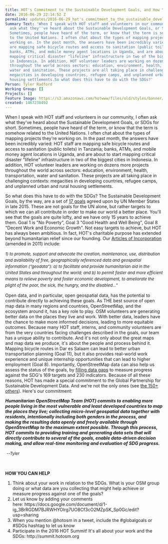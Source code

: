 ```yaml
---
title: HOT's Commitment to the Sustainable Development Goals, and How You Can Help
date: 2016-06-29 22:14:52 Z
permalink: updates/2016-06-29_hot's_commitment_to_the_sustainable_development_goals_and_how_you_can_help
Summary Text: 'When I speak with HOT staff and volunteers in our community, I often
  ask what they''ve heard about the Sustainable Development Goals, or SDGs for short.
  Sometimes, people have heard of the term, or know that the term is somehow related
  to the United Nations. I often chat about the types of mapping projects they''re
  working on. In the past month, the answers have been incredibly varied: HOT staff
  are mapping safe bicycle routes and access to sanitation (public toilets) in Tanzania;
  banks, ATMs, and mobile money agent locations in Uganda, and are about to start
  mapping critical disaster "lifeline" infrastructure in two of the biggest cities
  in Indonesia. In addition, HOT volunteer leaders are working on dozens more projects
  throughout the world across sectors: education, environment, health, transportation,
  water and sanitation. These projects are all taking place in challenging contexts:
  megacities in developing countries, refugee camps, and unplanned urban and rural
  housing settlements.So what does this have to do with the SDGs?'
Person: Tyler Radford
Working Group: []
Projects: []
Feature Image: https://s3.amazonaws.com/hotwww/files/old/styles/banner/public/Chart_of_UN_Sustainable_Development_Goals.png
created: 1467238492
---
```


<p>When I speak with HOT staff and volunteers in our community, I often ask what they've heard about the Sustainable Development Goals, or SDGs for short. Sometimes, people have heard of the term, or know that the term is somehow related to the United Nations. I often chat about the types of mapping projects they're working on. In the past month, the answers have been incredibly varied: HOT staff are mapping safe bicycle routes and access to sanitation (public toilets) in Tanzania; banks, ATMs, and mobile money agent locations in Uganda, and are about to start mapping critical disaster "lifeline" infrastructure in two of the biggest cities in Indonesia. In addition, HOT volunteer leaders are working on dozens more projects throughout the world across sectors: education, environment, health, transportation, water and sanitation. These projects are all taking place in challenging contexts: megacities in developing countries, refugee camps, and unplanned urban and rural housing settlements.</p><p>So what does this have to do with the SDGs? The Sustainable Development Goals, by the way, are a set of <a href="https://sustainabledevelopment.un.org/sdgs" target="_blank">17 goals</a>&nbsp;agreed upon by UN Member States in late 2015. These are not goals for the UN alone, but rather targets to which we can all contribute in order to make our world a better place. You'll see that the goals are quite lofty, and we have only 15 years to achieve them. Goal 1 is "No Poverty", Goal 3 "Good Health and Well Being", Goal 8 "Decent Work and Economic Growth". Not easy targets to achieve, but HOT has always been ambitious. In fact, HOT's charitable purpose has extended beyond humanitarian relief since our founding. Our <a href="https://hotosm.org/incorporation" target="_blank">Articles of Incorporation</a> (amended in 2011) include:</p><address><em style="font-size: 13.008px; line-height: 1.538em;">1) to promote, support and advocate the creation, maintenance, use, distribution and&nbsp;availability of free, geographically­ referenced data and geospatial information (“geodata”): a) to&nbsp;facilitate and provide humanitarian aid in the United States and throughout the world; and b) to&nbsp;permit faster and more efficient means to relieve poverty and foster economic development, to&nbsp;ameliorate the plight of the poor, the sick, the hungry, and the disabled...</em><span style="font-size: 13.008px; line-height: 1.538em;">"</span></address><p>Open data, and in particular, open geospatial data, has the potential to contribute directly to achieving these goals. As THE best source of open map data in many regions and countries, OpenStreetMap, and the ecosystem around it, has a key role to play. OSM volunteers are generating better data on the places they live and work. With better data, leaders have the chance to make more informed decisions, leading to more equitable outcomes. Because many HOT staff, interns, and community volunteers are from the very countries facing challenges described in the goals, our team has a unique ability to contribute. And it's not only about the great maps and map data we produce, it's about the people and process behind it. Mapping bicycle routes in Dar es Salaam can lead to better urban transportation planning (Goal 11), but it also provides real-world work experience and unique internship opportunities that can lead to higher employment (Goal 8). Importantly, OpenStreetMap data can also help us assess the status of the goals, by&nbsp;<a href="http://www.cgdev.org/blog/sdg-indicators-serious-gaps-abound-data-availability" target="_blank">filling data gaps</a> to measure progress against the SDG's 169 targets and 230 indicators. Because of all these reasons, HOT has made a special commitment to the Global Partnership for Sustainable Development Data. And we're not the only ones (see <a href="http://www.data4sdgs.org/commitments/" target="_blank">the 150+ others</a>). Here's our commitment:</p><p><em><strong>Humanitarian OpenStreetMap Team (HOT) commits to enabling more people living in the most vulnerable and least developed countries to map the places they live; collecting micro-level geospatial data together with residents, intentionally including both genders in the process, and making the resulting data openly and freely available through OpenStreetMap to the maximum extent possible. Through this process, HOT commits to providing training and generating data sets that will directly contribute to several of the goals, enable data-driven decision making, and allow real-time monitoring and evaluation of SDG progress.</strong></em></p><p>&nbsp;<em style="font-size: 13.008px; line-height: 20.0063px;">--Tyler</em></p><p>&nbsp;</p><p><strong>HOW YOU CAN HELP</strong></p><ol><li>Think about your work in relation to the SDGs. What is your OSM group doing or what data are you collecting that might help achieve or measure progress against one of the goals?</li><li>Let us know by adding your comments here:&nbsp;https://docs.google.com/document/d/1-ig_3BrRGDM7BJRWHYOIrg7UO8Cf3cO2MZpSK_Sp0Gc/edit?usp=sharing&nbsp;</li><li>When you mention @hotosm in a tweet, include the #globalgoals or #SDGs hashtag to let us know</li><li>Participate in the 2016 HOT Summit! It's all about your work and the SDGs: http://summit.hotosm.org</li></ol><p>&nbsp;</p><p>&nbsp;</p>
